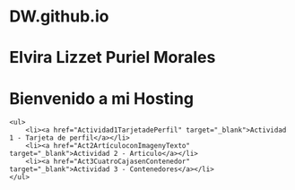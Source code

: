 # DW.github.io
# Elvira Lizzet Puriel Morales

<html lang="es">
<head>
    <meta charset="UTF-8">
    <meta name="viewport" content="width=device-width, initial-scale=1.0">
</head>
<body>
    <h1>Bienvenido a mi Hosting</h1>

    <ul>
        <li><a href="Actividad1TarjetadePerfil" target="_blank">Actividad 1 - Tarjeta de perfil</a></li>
        <li><a href="Act2ArtículoconImagenyTexto" target="_blank">Actividad 2 - Articulo</a></li>
        <li><a href="Act3CuatroCajasenContenedor" target="_blank">Actividad 3 - Contenedores</a></li>
    </ul>

</body>
</html>
